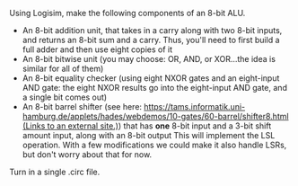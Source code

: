 Using Logisim, make the following components of an 8-bit ALU.

- An 8-bit addition unit, that takes in a carry along with two 8-bit inputs, and returns an 8-bit sum and a carry.  Thus, you'll need to first build a full adder and then use eight copies of it
- An 8-bit bitwise unit (you may choose: OR, AND, or XOR...the idea is similar for all of them)
- An 8-bit equality checker (using eight NXOR gates and an eight-input AND gate: the eight NXOR results go into the eight-input AND gate, and a single bit comes out)
- An 8-bit barrel shifter (see here: [https://tams.informatik.uni-hamburg.de/applets/hades/webdemos/10-gates/60-barrel/shifter8.html (Links to an external site.)](https://tams.informatik.uni-hamburg.de/applets/hades/webdemos/10-gates/60-barrel/shifter8.html)) that has **one** 8-bit input and a 3-bit shift amount input, along with an 8-bit output  This will implement the LSL operation.  With a few modifications we could make it also handle LSRs, but don't worry about that for now.

Turn in a single .circ file.